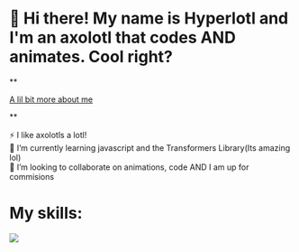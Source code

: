 <h1>👋  Hi there! My name is Hyperlotl and I'm an axolotl that codes AND animates. Cool right?</h1>
**<p><a href="Hyperlotl.github.io/pages/aboutme" target="_self">A lil bit more about me</a></p>**
<p> </p>
⚡ I like axolotls a lotl!</br>
🌱 I’m currently learning javascript and the Transformers Library(Its amazing lol)</br>
💞️ I’m looking to collaborate on animations, code AND I am up for commisions</br>

<h1>My skills:</h1>

  <a href="https://skillicons.dev">
    <img src="https://skillicons.dev/icons?i=js,html,godot,vscode,github,python,openai&perline=5" />
  </a><br>
<!---
- 👋 Hi, I’m @Hyperlotl
- 👀 I’m interested in ...
- 🌱 I’m currently learning ...
- 💞️ I’m looking to collaborate on ...
- 📫 How to reach me ...
- 😄 Pronouns: ...
- ⚡ Fun fact: ...


Hyperlotl/Hyperlotl is a ✨ special ✨ repository because its `README.md` (this file) appears on your GitHub profile.
You can click the Preview link to take a look at your changes.


--->
